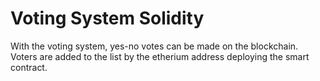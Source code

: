 # Voting System Solidity
With the voting system, yes-no votes can be made on the blockchain. Voters are added to the list by the etherium address deploying the smart contract.
